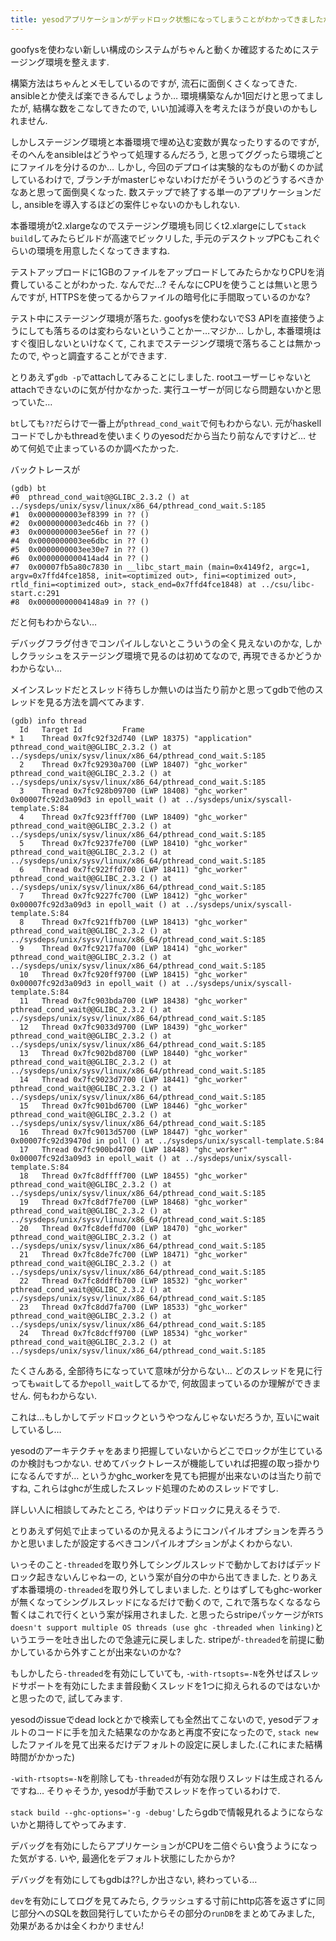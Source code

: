 ```yaml
---
title: yesodアプリケーションがデッドロック状態になってしまうことがわかってきましたがそれ以外は何もわかりません
---
```


goofysを使わない新しい構成のシステムがちゃんと動くか確認するためにステージング環境を整えます.

構築方法はちゃんとメモしているのですが,
流石に面倒くさくなってきた.
ansibleとか使えば楽できるんでしょうか…
環境構築なんか1回だけと思ってましたが,
結構な数をこなしてきたので,
いい加減導入を考えたほうが良いのかもしれません.

しかしステージング環境と本番環境で埋め込む変数が異なったりするのですが,
そのへんをansibleはどうやって処理するんだろう,
と思ってググったら環境ごとにファイルを分けるのか…
しかし,
今回のデプロイは実験的なものが動くのか試しているわけで,
ブランチがmasterじゃないわけだがそういうのどうするべきかなあと思って面倒臭くなった.
数ステップで終了する単一のアプリケーションだし,
ansibleを導入するほどの案件じゃないのかもしれない.

本番環境がt2.xlargeなのでステージング環境も同じくt2.xlargeにして`stack build`してみたらビルドが高速でビックリした,
手元のデスクトップPCもこれぐらいの環境を用意したくなってきますね.

テストアップロードに1GBのファイルをアップロードしてみたらかなりCPUを消費していることがわかった.
なんでだ…?
そんなにCPUを使うことは無いと思うんですが,
HTTPSを使ってるからファイルの暗号化に手間取っているのかな?

テスト中にステージング環境が落ちた.
goofysを使わないでS3 APIを直接使うようにしても落ちるのは変わらないということかー…マジか…
しかし,
本番環境はすぐ復旧しないといけなくて,
これまでステージング環境で落ちることは無かったので,
やっと調査することができます.

とりあえず`gdb -p`でattachしてみることにしました.
rootユーザーじゃないとattachできないのに気が付かなかった.
実行ユーザーが同じなら問題ないかと思っていた…

`bt`しても`??`だらけで一番上が`pthread_cond_wait`で何もわからない.
元がhaskellコードでしかもthreadを使いまくりのyesodだから当たり前なんですけど…
せめて何処で止まっているのか調べたかった.

バックトレースが

~~~
(gdb) bt
#0  pthread_cond_wait@@GLIBC_2.3.2 () at ../sysdeps/unix/sysv/linux/x86_64/pthread_cond_wait.S:185
#1  0x0000000003ef8399 in ?? ()
#2  0x0000000003edc46b in ?? ()
#3  0x0000000003ee56ef in ?? ()
#4  0x0000000003ee6dbc in ?? ()
#5  0x0000000003ee30e7 in ?? ()
#6  0x0000000000414ad4 in ?? ()
#7  0x00007fb5a80c7830 in __libc_start_main (main=0x4149f2, argc=1, argv=0x7ffd4fce1858, init=<optimized out>, fini=<optimized out>, rtld_fini=<optimized out>, stack_end=0x7ffd4fce1848) at ../csu/libc-start.c:291
#8  0x00000000004148a9 in ?? ()
~~~

だと何もわからない…

デバッグフラグ付きでコンパイルしないとこういうの全く見えないのかな,
しかしクラッシュをステージング環境で見るのは初めてなので,
再現できるかどうかわからない…

メインスレッドだとスレッド待ちしか無いのは当たり前かと思ってgdbで他のスレッドを見る方法を調べてみます.

~~~
(gdb) info thread
  Id   Target Id         Frame
* 1    Thread 0x7fc92f32d740 (LWP 18375) "application" pthread_cond_wait@@GLIBC_2.3.2 () at ../sysdeps/unix/sysv/linux/x86_64/pthread_cond_wait.S:185
  2    Thread 0x7fc92930a700 (LWP 18407) "ghc_worker" pthread_cond_wait@@GLIBC_2.3.2 () at ../sysdeps/unix/sysv/linux/x86_64/pthread_cond_wait.S:185
  3    Thread 0x7fc928b09700 (LWP 18408) "ghc_worker" 0x00007fc92d3a09d3 in epoll_wait () at ../sysdeps/unix/syscall-template.S:84
  4    Thread 0x7fc923fff700 (LWP 18409) "ghc_worker" pthread_cond_wait@@GLIBC_2.3.2 () at ../sysdeps/unix/sysv/linux/x86_64/pthread_cond_wait.S:185
  5    Thread 0x7fc9237fe700 (LWP 18410) "ghc_worker" pthread_cond_wait@@GLIBC_2.3.2 () at ../sysdeps/unix/sysv/linux/x86_64/pthread_cond_wait.S:185
  6    Thread 0x7fc922ffd700 (LWP 18411) "ghc_worker" pthread_cond_wait@@GLIBC_2.3.2 () at ../sysdeps/unix/sysv/linux/x86_64/pthread_cond_wait.S:185
  7    Thread 0x7fc9227fc700 (LWP 18412) "ghc_worker" 0x00007fc92d3a09d3 in epoll_wait () at ../sysdeps/unix/syscall-template.S:84
  8    Thread 0x7fc921ffb700 (LWP 18413) "ghc_worker" pthread_cond_wait@@GLIBC_2.3.2 () at ../sysdeps/unix/sysv/linux/x86_64/pthread_cond_wait.S:185
  9    Thread 0x7fc9217fa700 (LWP 18414) "ghc_worker" pthread_cond_wait@@GLIBC_2.3.2 () at ../sysdeps/unix/sysv/linux/x86_64/pthread_cond_wait.S:185
  10   Thread 0x7fc920ff9700 (LWP 18415) "ghc_worker" 0x00007fc92d3a09d3 in epoll_wait () at ../sysdeps/unix/syscall-template.S:84
  11   Thread 0x7fc903bda700 (LWP 18438) "ghc_worker" pthread_cond_wait@@GLIBC_2.3.2 () at ../sysdeps/unix/sysv/linux/x86_64/pthread_cond_wait.S:185
  12   Thread 0x7fc9033d9700 (LWP 18439) "ghc_worker" pthread_cond_wait@@GLIBC_2.3.2 () at ../sysdeps/unix/sysv/linux/x86_64/pthread_cond_wait.S:185
  13   Thread 0x7fc902bd8700 (LWP 18440) "ghc_worker" pthread_cond_wait@@GLIBC_2.3.2 () at ../sysdeps/unix/sysv/linux/x86_64/pthread_cond_wait.S:185
  14   Thread 0x7fc9023d7700 (LWP 18441) "ghc_worker" pthread_cond_wait@@GLIBC_2.3.2 () at ../sysdeps/unix/sysv/linux/x86_64/pthread_cond_wait.S:185
  15   Thread 0x7fc901bd6700 (LWP 18446) "ghc_worker" pthread_cond_wait@@GLIBC_2.3.2 () at ../sysdeps/unix/sysv/linux/x86_64/pthread_cond_wait.S:185
  16   Thread 0x7fc9013d5700 (LWP 18447) "ghc_worker" 0x00007fc92d39470d in poll () at ../sysdeps/unix/syscall-template.S:84
  17   Thread 0x7fc900bd4700 (LWP 18448) "ghc_worker" 0x00007fc92d3a09d3 in epoll_wait () at ../sysdeps/unix/syscall-template.S:84
  18   Thread 0x7fc8dffff700 (LWP 18455) "ghc_worker" pthread_cond_wait@@GLIBC_2.3.2 () at ../sysdeps/unix/sysv/linux/x86_64/pthread_cond_wait.S:185
  19   Thread 0x7fc8df7fe700 (LWP 18468) "ghc_worker" pthread_cond_wait@@GLIBC_2.3.2 () at ../sysdeps/unix/sysv/linux/x86_64/pthread_cond_wait.S:185
  20   Thread 0x7fc8deffd700 (LWP 18470) "ghc_worker" pthread_cond_wait@@GLIBC_2.3.2 () at ../sysdeps/unix/sysv/linux/x86_64/pthread_cond_wait.S:185
  21   Thread 0x7fc8de7fc700 (LWP 18471) "ghc_worker" pthread_cond_wait@@GLIBC_2.3.2 () at ../sysdeps/unix/sysv/linux/x86_64/pthread_cond_wait.S:185
  22   Thread 0x7fc8ddffb700 (LWP 18532) "ghc_worker" pthread_cond_wait@@GLIBC_2.3.2 () at ../sysdeps/unix/sysv/linux/x86_64/pthread_cond_wait.S:185
  23   Thread 0x7fc8dd7fa700 (LWP 18533) "ghc_worker" pthread_cond_wait@@GLIBC_2.3.2 () at ../sysdeps/unix/sysv/linux/x86_64/pthread_cond_wait.S:185
  24   Thread 0x7fc8dcff9700 (LWP 18534) "ghc_worker" pthread_cond_wait@@GLIBC_2.3.2 () at ../sysdeps/unix/sysv/linux/x86_64/pthread_cond_wait.S:185
~~~

たくさんある,
全部待ちになっていて意味が分からない…
どのスレッドを見に行っても`wait`してるか`epoll_wait`してるかで,
何故固まっているのか理解ができません.
何もわからない.

これは…もしかしてデッドロックというやつなんじゃないだろうか,
互いにwaitしているし…

yesodのアーキテクチャをあまり把握していないからどこでロックが生じているのか検討もつかない.
せめてバックトレースが機能していれば把握の取っ掛かりになるんですが…
というかghc_workerを見ても把握が出来ないのは当たり前ですね,
これらはghcが生成したスレッド処理のためのスレッドですし.

詳しい人に相談してみたところ,
やはりデッドロックに見えるそうで.

とりあえず何処で止まっているのか見えるようにコンパイルオプションを弄ろうかと思いましたが設定するべきコンパイルオプションがよくわからない.

いっそのこと`-threaded`を取り外してシングルスレッドで動かしておけばデッドロック起きないんじゃねーの,
という案が自分の中から出てきました.
とりあえず本番環境の`-threaded`を取り外してしまいました.
とりはずしてもghc-workerが無くなってシングルスレッドになるだけで動くので,
これで落ちなくなるなら暫くはこれで行くという案が採用されました.
と思ったらstripeパッケージが`RTS doesn't support multiple OS threads (use ghc -threaded when linking)`というエラーを吐き出したので急遽元に戻しました.
stripeが`-threaded`を前提に動かしているから外すことが出来ないのかな?

もしかしたら`-threaded`を有効にしていても,
`-with-rtsopts=-N`を外せばスレッドサポートを有効にしたまま普段動くスレッドを1つに抑えられるのではないかと思ったので,
試してみます.

yesodのissueでdead lockとかで検索しても全然出てこないので,
yesodデフォルトのコードに手を加えた結果なのかなあと再度不安になったので,
`stack new`したファイルを見て出来るだけデフォルトの設定に戻しました.(これにまた結構時間がかかった)

`-with-rtsopts=-N`を削除しても`-threaded`が有効な限りスレッドは生成されるんですね…
そりゃそうか,
yesodが手動でスレッドを作っているわけで.

`stack build --ghc-options='-g -debug'`したらgdbで情報見れるようにならないかと期待してやってみます.

デバッグを有効にしたらアプリケーションがCPUを二倍ぐらい食うようになった気がする.
いや,
最適化をデフォルト状態にしたからか?

デバッグを有効にしてもgdbは??しか出さない,
終わっている…

`dev`を有効にしてログを見てみたら,
クラッシュする寸前にhttp応答を返さずに同じ部分へのSQLを数回発行していたからその部分の`runDB`をまとめてみました,
効果があるかは全くわかりません!
